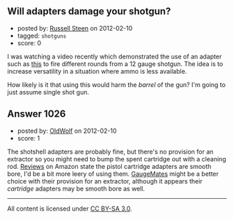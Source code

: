 ## Will adapters damage your shotgun?

- posted by: [Russell Steen](https://stackexchange.com/users/-1/97-russell-steen) on 2012-02-10
- tagged: `shotguns`
- score: 0

I was watching a video recently which demonstrated the use of an adapter such as [this][1] to fire different rounds from a 12 gauge shotgun.  The idea is to increase versatility in a situation where ammo is less available.

How likely is it that using this would harm the *barrel* of the gun?  I'm going to just assume single shot gun.


  [1]: http://www.gunadapters.com/categories/Shotgun-Adapters/12-gauge/


## Answer 1026

- posted by: [OldWolf](https://stackexchange.com/users/-1/111-oldwolf) on 2012-02-10
- score: 1

The shotshell adapters are probably fine, but there's no provision for an extractor so you might need to bump the spent cartridge out with a cleaning rod. [Reviews](http://www.amazon.com/12-Gauge-Mag-Shotgun-Adapter/product-reviews/B004BAVOV4/ref=dp_top_cm_cr_acr_txt?ie=UTF8&showViewpoints=1) on Amazon state the pistol cartridge adapters are smooth bore, I'd be a bit more leery of using them. [GaugeMates](http://www.gaugemate.com/purchase/gaugemate-cartridge) might be a better choice with their provision for an extractor, although it appears their _cartridge_ adapters may be smooth bore as well.



---

All content is licensed under [CC BY-SA 3.0](https://creativecommons.org/licenses/by-sa/3.0/).
